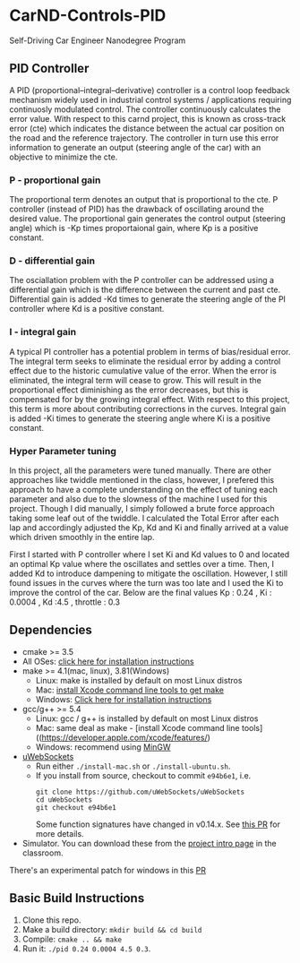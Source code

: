 # CarND-Controls-PID
Self-Driving Car Engineer Nanodegree Program

## PID Controller
A PID (proportional–integral–derivative) controller is a control loop feedback mechanism widely used in industrial control systems / applications requiring continuosly modulated control. The controller continuously calculates the error value. With respect to this carnd project, this is known as cross-track error (cte) which indicates the distance between the actual car position on the road and the reference trajectory. The controller in turn use this error information to generate an output (steering angle of the car) with an objective to minimize the cte.

### P - proportional gain
The proportional term denotes an output that is proportional to the cte. P controller (instead of PID) has the drawback of oscillating around the desired value. The proportional gain generates the control output (steering angle) which is -Kp times proportaional gain, where Kp is a positive constant.

### D - differential gain
The osciallation problem with the P controller can be addressed using a differential gain which is the difference between the current and past cte. Differential gain is added -Kd times to generate the steering angle of the PI controller where Kd is a positive constant. 

### I - integral gain
A typical PI controller has a potential problem in terms of bias/residual error. The integral term seeks to eliminate the residual error by adding a control effect due to the historic cumulative value of the error. When the error is eliminated, the integral term will cease to grow. This will result in the proportional effect diminishing as the error decreases, but this is compensated for by the growing integral effect. With respect to this project, this term is more about contributing corrections in the curves. Integral gain is added -Ki times to generate the steering angle  where Ki is a positive constant.
 

### Hyper Parameter tuning
In this project, all the parameters were tuned manually. There are other approaches like twiddle mentioned in the class, however, I prefered this approach to have a complete understanding on the effect of tuning each parameter and also due to the slowness of the machine I used for this project. Though I did manually, I simply followed a brute force approach taking some leaf out of the twiddle. I calculated the Total Error after each lap and accordingly adjusted the Kp, Kd and Ki and finally arrived at a value which driven smoothly in the entire lap.

First I started with P controller where I set Ki and Kd values to 0 and located an optimal Kp value where the oscillates and settles over a time. Then, I added Kd to introduce dampening to mitigate the oscillation. However, I still found issues in the curves where the turn was too late and I used the Ki to improve the control of the car. Below are the final values 
Kp : 0.24 , Ki : 0.0004 , Kd :4.5 , throttle : 0.3 

## Dependencies

* cmake >= 3.5
 * All OSes: [click here for installation instructions](https://cmake.org/install/)
* make >= 4.1(mac, linux), 3.81(Windows)
  * Linux: make is installed by default on most Linux distros
  * Mac: [install Xcode command line tools to get make](https://developer.apple.com/xcode/features/)
  * Windows: [Click here for installation instructions](http://gnuwin32.sourceforge.net/packages/make.htm)
* gcc/g++ >= 5.4
  * Linux: gcc / g++ is installed by default on most Linux distros
  * Mac: same deal as make - [install Xcode command line tools]((https://developer.apple.com/xcode/features/)
  * Windows: recommend using [MinGW](http://www.mingw.org/)
* [uWebSockets](https://github.com/uWebSockets/uWebSockets)
  * Run either `./install-mac.sh` or `./install-ubuntu.sh`.
  * If you install from source, checkout to commit `e94b6e1`, i.e.
    ```
    git clone https://github.com/uWebSockets/uWebSockets 
    cd uWebSockets
    git checkout e94b6e1
    ```
    Some function signatures have changed in v0.14.x. See [this PR](https://github.com/udacity/CarND-MPC-Project/pull/3) for more details.
* Simulator. You can download these from the [project intro page](https://github.com/udacity/self-driving-car-sim/releases) in the classroom.

There's an experimental patch for windows in this [PR](https://github.com/udacity/CarND-PID-Control-Project/pull/3)

## Basic Build Instructions

1. Clone this repo.
2. Make a build directory: `mkdir build && cd build`
3. Compile: `cmake .. && make`
4. Run it: `./pid 0.24 0.0004 4.5 0.3`. 
 
